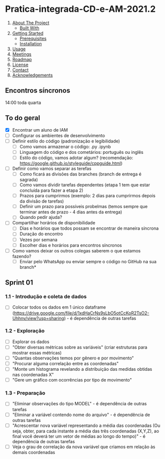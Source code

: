 # Pratica-integrada-CD-e-AM-2021.2

1. [About The Project](#about-the-project)
    * [Built With](#built-with)
1. [Getting Started](#getting-started)
    * [Prerequisites](#prerequisites)
    * [Installation](#installation)
1. [Usage](#usage)
1. [Meetings](#Encontros)
3. [Roadmap](#to-do-geral)
4. [License](#license)
5. [Contact](#contac)
6. [Acknowledgements](#acknowledgements)

## Encontros síncronos

14:00 toda quarta

## To do geral

- [x] Encontrar um aluno de IAM
- [ ] Configurar os ambientes de desenvolvimento
- [ ] Definir estilo do código (padronização e legibilidade)
   - [ ] Como vamos armazenar o código: .py .ipynb
   - [ ] Linguagem do código e dos cometários: português ou inglês
   - [ ] Estilo do código, vamos adotar algum? (recomendação: https://google.github.io/styleguide/cppguide.html)
- [ ] Definir como vamos separar as terefas
   - [ ] Como ficará as divisões das branches (branch de entrega é sagrada)
   - [ ] Como vamos dividir tarefas dependentes (etapa 1 tem que estar concluída para fazer a etapa 2)
   - [ ] Prazos para cumprirmos (exemplo: 2 dias para cumprirmos depois da divisão de tarefas)
   - [ ] Definir um prazo para possíveis probelmas (temos sempre que terminar antes de prazo - 4 dias antes da entrega)
   - [ ] Quando pedir ajuda?
- [ ] Compartilhar horários de disponibilidade
   - [ ] Dias e horários que todos possam se encontrar de maneira síncrona
   - [ ] Duração do encontro
   - [ ] Vezes por semana
   - [ ] Escolher dias e horários para encontros síncronos
- [ ] Como vamos deixar os outros colegas saberem o que estamos fazendo?
   - [ ] Enviar pelo WhatsApp ou enviar sempre o código no GitHub na sua branch*

## Sprint 01

### 1.1 - Introdução e coleta de dados

- [ ] Colocar todos os dados em 1 único dataframe (https://drive.google.com/file/d/1xdHaCrNs9sLbO5otCcKoR2TsO2-Uhhnv/view?usp=sharing) - é dependência de outras tarefas

### 1.2 - Exploração

- [ ] Explorar os dados
- [ ] "Obter diversas métricas sobre as variáveis" (criar estruturas para mostrar essas métricas)
- [ ] "Quantas observações temos por gênero e por movimento"
- [ ] "Procurar alguma correlação entre as coordenadas"
- [ ] "Monte um histograma revelando a distribuição das medidas obtidas nas coordenadas X"
- [ ] "Gere um gráfico com ocorrências por tipo de movimento"

### 1.3 - Preparação

- [ ] "Eliminar observações do tipo MODEL" - é dependência de outras tarefas
- [ ] "Eliminar a variável contendo nome do arquivo" - é dependência de outras tarefas
- [ ] "Acrescentar nova variável representando a média das coordenadas (Ou seja, obter, para cada instante a média das três coordenadas (X,Y,Z), ao final você deverá ter um vetor de médias ao longo do tempo)" - é dependência de outras tarefas
- [ ] Veja o grau de correlação da nova variável que criamos em relação às demais coordenadas

